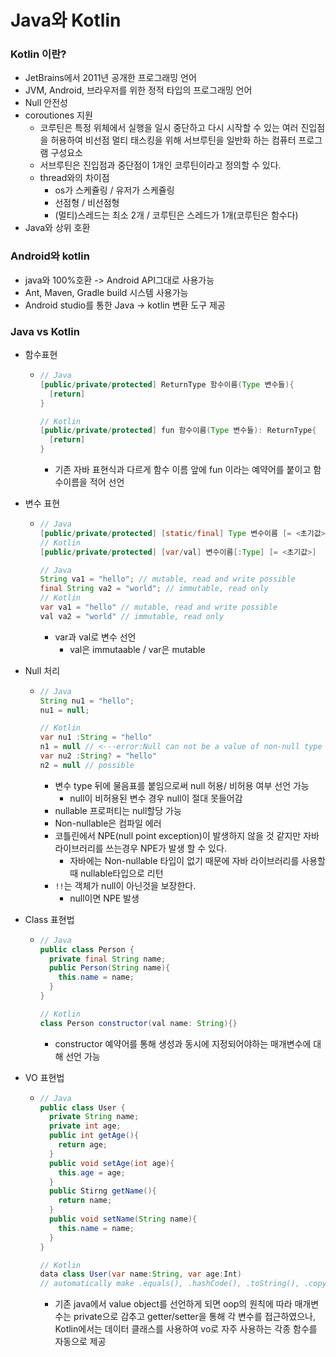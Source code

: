 # Java와 Kotlin

### Kotlin 이란?

- JetBrains에서 2011년 공개한 프로그래밍 언어
- JVM, Android, 브라우저를 위한 정적 타입의 프로그래밍 언어
- Null 안전성
- coroutiones 지원
  - 코루틴은 특정 위체에서 실행을 일시 중단하고 다시 시작할 수 있는 여러 진입점을 허용하여 비선점 멀티 태스킹을 위해 서브루틴을 일반화 하는 컴퓨터 프로그램 구성요소
  - 서브루틴은 진입점과 중단점이 1개인 코루틴이라고 정의할 수 있다.
  - thread와의 차이점
    - os가 스케쥴링 / 유저가 스케쥴링
    - 선점형 / 비선점형
    - (멀티)스레드는 최소 2개 / 코루틴은 스레드가 1개(코루틴은 함수다)
- Java와 상위 호환



### Android와 kotlin

- java와 100%호환 -> Android API그대로 사용가능
- Ant, Maven, Gradle build 시스템 사용가능
- Android studio를 통한 Java -> kotlin 변환 도구 제공





### Java vs Kotlin

- 함수표현

  - ```java
    // Java
    [public/private/protected] ReturnType 함수이름(Type 변수들){
      [return]
    }
    
    // Kotlin
    [public/private/protected] fun 함수이름(Type 변수들): ReturnType{
      [return]
    }
    ```

    - 기존 자바 표현식과 다르게 함수 이름 앞에 fun 이라는 예약어를 붙이고 함수이름을 적어 선언

- 변수 표현

  - ```java
    // Java
    [public/private/protected] [static/final] Type 변수이름 [= <초기값>]
    // Kotlin
    [public/private/protected] [var/val] 변수이름[:Type] [= <초기값>]
    
    // Java
    String va1 = "hello"; // mutable, read and write possible
    final String va2 = "world"; // immutable, read only
    // Kotlin
    var va1 = "hello" // mutable, read and write possible
    val va2 = "world" // immutable, read only
    ```

    - var과 val로 변수 선언
      - val은 immutaable / var은 mutable

- Null 처리

  - ```java
    // Java
    String nu1 = "hello";
    nu1 = null;
    
    // Kotlin
    var nu1 :String = "hello"
    n1 = null // <---error:Null can not be a value of non-null type String
    var nu2 :String? = "hello"
    n2 = null // possible
    ```

    - 변수 type 뒤에 물음표를 붙임으로써 null 허용/ 비허용 여부 선언 가능
      - null이 비허용된 변수 경우 null이 절대 못들어감
    - nullable 프로퍼티는 null할당 가능
    - Non-nullable은 컴파일 에러
    - 코틀린에서 NPE(null point exception)이 발생하지 않을 것 같지만 자바 라이브러리를 쓰는경우 NPE가 발생 할 수 있다.
      - 자바에는 Non-nullable 타입이 없기 때문에 자바 라이브러리를 사용할 때 nullable타입으로 리턴
    - `!!`는 객체가 null이 아닌것을 보장한다.
      - null이면 NPE 발생

- Class 표현법

  - ```java
    // Java
    public class Person {
      private final String name;
      public Person(String name){
        this.name = name;
      }
    }
    
    // Kotlin
    class Person constructor(val name: String){}
    ```

    - constructor 예약어를 통해 생성과 동시에 지정되어야하는 매개변수에 대해 선언 가능

- VO 표현법

  - ```java
    // Java
    public class User {
      private String name;
      private int age;
      public int getAge(){
        return age;
      }
      public void setAge(int age){
        this.age = age;
      }
      public Stirng getName(){
        return name;
      }
      public void setName(String name){
        this.name = name;
      }
    }
    
    // Kotlin
    data class User(var name:String, var age:Int)
    // automatically make .equals(), .hashCode(), .toString(), .copy(), .componentN()
    ```

    - 기존 java에서 value object를 선언하게 되면 oop의 원칙에 따라 매개변수는 private으로 감추고 getter/setter을 통해 각 변수를 접근하였으나, Kotlin에서는 데이터 클래스를 사용하여 vo로 자주 사용하는 각종 함수를 자동으로 제공



